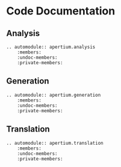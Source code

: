 Code Documentation
==================

Analysis
--------

```eval_rst
.. automodule:: apertium.analysis
    :members:
    :undoc-members:
    :private-members:
```

Generation
----------

```eval_rst
.. automodule:: apertium.generation
    :members:
    :undoc-members:
    :private-members:
```

Translation
-----------

```eval_rst
.. automodule:: apertium.translation
    :members:
    :undoc-members:
    :private-members:
```